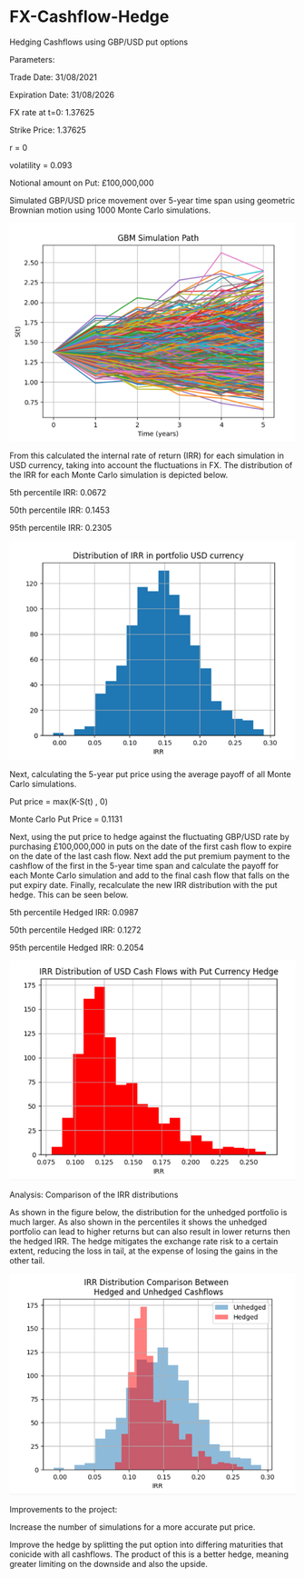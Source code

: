 # FX-Cashflow-Hedge
Hedging Cashflows using GBP/USD put options

Parameters:

Trade Date: 31/08/2021

Expiration Date: 31/08/2026

FX rate at t=0: 1.37625

Strike Price: 1.37625

r = 0

volatility = 0.093

Notional amount on Put: £100,000,000 



Simulated GBP/USD price movement over 5-year time span using geometric Brownian motion using 1000 Monte Carlo simulations. 

![img.png](img.png)

From this calculated the internal rate of return (IRR) for each simulation in USD currency, taking into account the fluctuations in FX. The distribution of the IRR for each Monte Carlo simulation is depicted below. 

5th percentile IRR:     0.0672

50th percentile IRR:    0.1453

95th percentile IRR:    0.2305

![img_1.png](img_1.png)

Next, calculating the 5-year put price using the average payoff of all Monte Carlo simulations.

Put price = max(K-S(t) , 0)

Monte Carlo Put Price = 0.1131

Next, using the put price to hedge against the fluctuating GBP/USD rate by purchasing £100,000,000 in puts on the date of the first cash flow to expire on the date of the last cash flow. Next add the put premium payment to the cashflow of the first in the 5-year time span and calculate the payoff for each Monte Carlo simulation and add to the final cash flow that falls on the put expiry date. Finally, recalculate the new IRR distribution with the put hedge. This can be seen below.

5th percentile Hedged IRR:     0.0987

50th percentile Hedged IRR:    0.1272

95th percentile Hedged IRR:    0.2054

![img_2.png](img_2.png)

Analysis: Comparison of the IRR distributions 

As shown in the figure below, the distribution for the unhedged portfolio is much larger. As also shown in the percentiles it shows the unhedged portfolio can lead to higher returns but can also result in lower returns then the hedged IRR. The hedge mitigates the exchange rate risk to a certain extent, reducing the loss in tail, at the expense of losing the gains in the other tail.

![img_3.png](img_3.png)

Improvements to the project:

Increase the number of simulations for a more accurate put price. 

Improve the hedge by splitting the put option into differing maturities that conicide with all cashflows. The product of this is a better hedge, meaning greater limiting on the downside and also the upside. 

